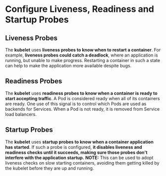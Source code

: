 # Configure Liveness, Readiness and Startup Probes

## Liveness Probes

The **kubelet** uses **liveness probes to know when to restart a container**. For example, **liveness probes could catch a deadlock**, where an application is running,
but unable to make progress. Restarting a container in such a state can help to make the application more available despite bugs.


## Readiness Probes

The **kubelet** uses **readiness probes to know when a container is ready to start accepting traffic**. A Pod is considered ready when all of its containers are ready. 
One use of this signal is to control which Pods are used as backends for Services. When a Pod is not ready, it is removed from Service load balancers.


## Startup Probes

The **kubelet** uses **startup probes to know when a container application has started**. If such a probe is configured, **it disables liveness and readiness checks until 
it succeeds, making sure those probes don't interfere with the application startup.**
**NOTE:** This can be used to adopt liveness checks on slow starting containers, avoiding them getting killed by the kubelet before they are up and running.


